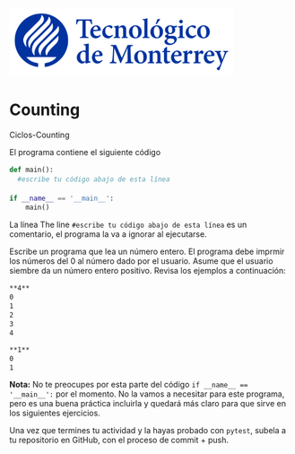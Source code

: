 ![Tec de Monterrey](images/logotecmty.png)
# Counting
Ciclos-Counting

El programa contiene el siguiente código

```python
def main():
  #escribe tu código abajo de esta línea

if __name__ == '__main__':
    main()
```

La línea 
The line `#escribe tu código abajo de esta línea` es un comentario, el programa la va a ignorar al ejecutarse.

Escribe un programa que lea un número entero. El programa debe imprmir los números del 0 al número dado por el usuario. Asume que el usuario siembre da un número entero positivo. Revisa los ejemplos a continuación:

```plaintext
**4**
0
1
2
3
4
```

```plaintext
**1**
0
1
```

**Nota:** No te preocupes por esta parte del código `if __name__ == '__main__':` por el momento. No la vamos a necesitar para este programa, pero es una buena práctica incluirla y quedará más claro para que sirve en los siguientes ejercicios.

Una vez que termines tu actividad y la hayas probado con `pytest`, subela a tu repositorio en GitHub, con el proceso de commit + push.
